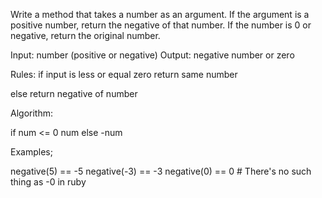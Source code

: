 Write a method that takes a number as an argument. If the argument is a
positive number, return the negative of that number. If the number is 0
or negative, return the original number.

Input: number (positive or negative)
Output: negative number or zero

Rules:
if input is less or equal zero
  return same number

else
  return negative of number


Algorithm:

if num <= 0
 num
else
 -num


Examples;

negative(5) == -5
negative(-3) == -3
negative(0) == 0      # There's no such thing as -0 in ruby

